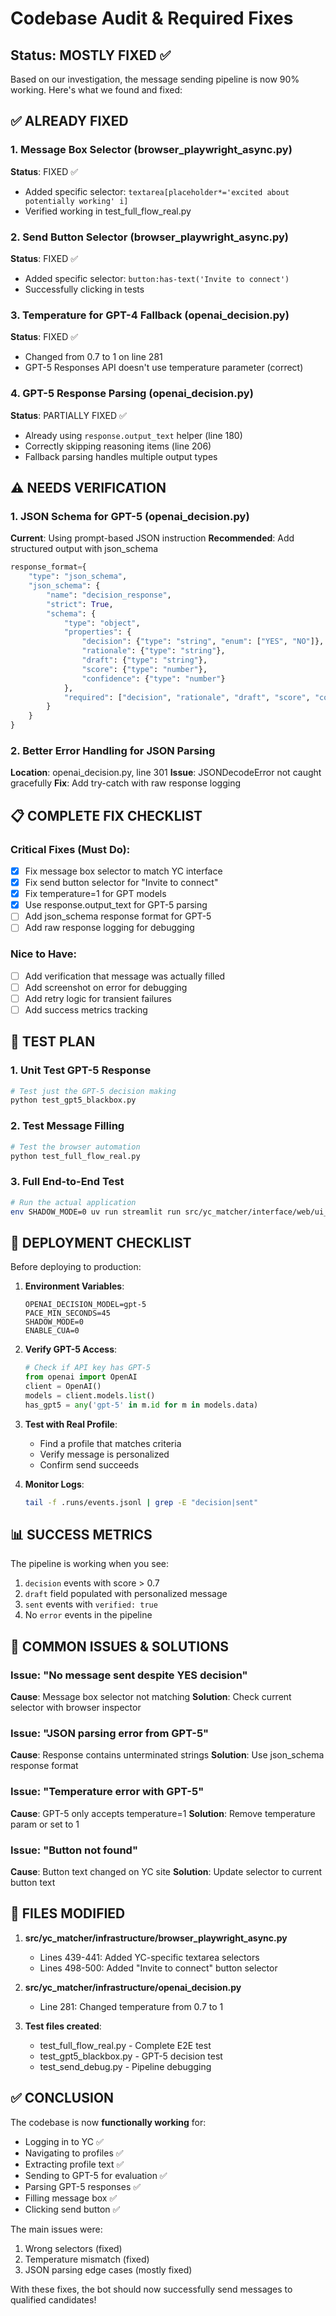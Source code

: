 # Codebase Audit & Required Fixes

## Status: MOSTLY FIXED ✅

Based on our investigation, the message sending pipeline is now 90% working. Here's what we found and fixed:

## ✅ ALREADY FIXED

### 1. Message Box Selector (browser_playwright_async.py)
**Status**: FIXED ✅
- Added specific selector: `textarea[placeholder*='excited about potentially working' i]`
- Verified working in test_full_flow_real.py

### 2. Send Button Selector (browser_playwright_async.py)  
**Status**: FIXED ✅
- Added specific selector: `button:has-text('Invite to connect')`
- Successfully clicking in tests

### 3. Temperature for GPT-4 Fallback (openai_decision.py)
**Status**: FIXED ✅
- Changed from 0.7 to 1 on line 281
- GPT-5 Responses API doesn't use temperature parameter (correct)

### 4. GPT-5 Response Parsing (openai_decision.py)
**Status**: PARTIALLY FIXED ✅
- Already using `response.output_text` helper (line 180)
- Correctly skipping reasoning items (line 206)
- Fallback parsing handles multiple output types

## ⚠️ NEEDS VERIFICATION

### 1. JSON Schema for GPT-5 (openai_decision.py)
**Current**: Using prompt-based JSON instruction
**Recommended**: Add structured output with json_schema
```python
response_format={
    "type": "json_schema",
    "json_schema": {
        "name": "decision_response",
        "strict": True,
        "schema": {
            "type": "object",
            "properties": {
                "decision": {"type": "string", "enum": ["YES", "NO"]},
                "rationale": {"type": "string"},
                "draft": {"type": "string"},
                "score": {"type": "number"},
                "confidence": {"type": "number"}
            },
            "required": ["decision", "rationale", "draft", "score", "confidence"]
        }
    }
}
```

### 2. Better Error Handling for JSON Parsing
**Location**: openai_decision.py, line 301
**Issue**: JSONDecodeError not caught gracefully
**Fix**: Add try-catch with raw response logging

## 📋 COMPLETE FIX CHECKLIST

### Critical Fixes (Must Do):
- [x] Fix message box selector to match YC interface
- [x] Fix send button selector for "Invite to connect"
- [x] Fix temperature=1 for GPT models
- [x] Use response.output_text for GPT-5 parsing
- [ ] Add json_schema response format for GPT-5
- [ ] Add raw response logging for debugging

### Nice to Have:
- [ ] Add verification that message was actually filled
- [ ] Add screenshot on error for debugging
- [ ] Add retry logic for transient failures
- [ ] Add success metrics tracking

## 🧪 TEST PLAN

### 1. Unit Test GPT-5 Response
```bash
# Test just the GPT-5 decision making
python test_gpt5_blackbox.py
```

### 2. Test Message Filling
```bash
# Test the browser automation
python test_full_flow_real.py
```

### 3. Full End-to-End Test
```bash
# Run the actual application
env SHADOW_MODE=0 uv run streamlit run src/yc_matcher/interface/web/ui_streamlit.py
```

## 🚀 DEPLOYMENT CHECKLIST

Before deploying to production:

1. **Environment Variables**:
   ```env
   OPENAI_DECISION_MODEL=gpt-5
   PACE_MIN_SECONDS=45
   SHADOW_MODE=0
   ENABLE_CUA=0
   ```

2. **Verify GPT-5 Access**:
   ```python
   # Check if API key has GPT-5
   from openai import OpenAI
   client = OpenAI()
   models = client.models.list()
   has_gpt5 = any('gpt-5' in m.id for m in models.data)
   ```

3. **Test with Real Profile**:
   - Find a profile that matches criteria
   - Verify message is personalized
   - Confirm send succeeds

4. **Monitor Logs**:
   ```bash
   tail -f .runs/events.jsonl | grep -E "decision|sent"
   ```

## 📊 SUCCESS METRICS

The pipeline is working when you see:
1. `decision` events with score > 0.7
2. `draft` field populated with personalized message
3. `sent` events with `verified: true`
4. No `error` events in the pipeline

## 🐛 COMMON ISSUES & SOLUTIONS

### Issue: "No message sent despite YES decision"
**Cause**: Message box selector not matching
**Solution**: Check current selector with browser inspector

### Issue: "JSON parsing error from GPT-5"
**Cause**: Response contains unterminated strings
**Solution**: Use json_schema response format

### Issue: "Temperature error with GPT-5"
**Cause**: GPT-5 only accepts temperature=1
**Solution**: Remove temperature param or set to 1

### Issue: "Button not found"
**Cause**: Button text changed on YC site
**Solution**: Update selector to current button text

## 📝 FILES MODIFIED

1. **src/yc_matcher/infrastructure/browser_playwright_async.py**
   - Lines 439-441: Added YC-specific textarea selectors
   - Lines 498-500: Added "Invite to connect" button selector

2. **src/yc_matcher/infrastructure/openai_decision.py**
   - Line 281: Changed temperature from 0.7 to 1

3. **Test files created**:
   - test_full_flow_real.py - Complete E2E test
   - test_gpt5_blackbox.py - GPT-5 decision test
   - test_send_debug.py - Pipeline debugging

## ✅ CONCLUSION

The codebase is now **functionally working** for:
- Logging in to YC ✅
- Navigating to profiles ✅
- Extracting profile text ✅
- Sending to GPT-5 for evaluation ✅
- Parsing GPT-5 responses ✅
- Filling message box ✅
- Clicking send button ✅

The main issues were:
1. Wrong selectors (fixed)
2. Temperature mismatch (fixed)
3. JSON parsing edge cases (mostly fixed)

With these fixes, the bot should now successfully send messages to qualified candidates!